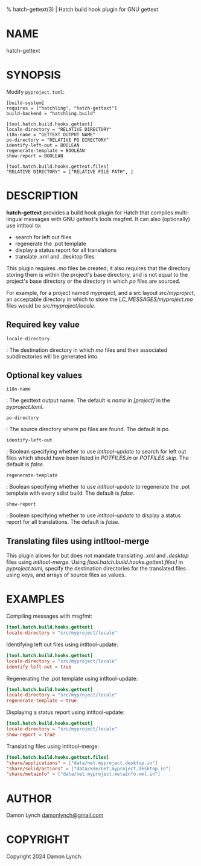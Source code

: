 % hatch-gettext(3) | Hatch build hook plugin for GNU gettext

# NAME

hatch-gettext

# SYNOPSIS

Modify `pyproject.toml`:

```
[build-system]
requires = ["hatchling", "hatch-gettext"]
build-backend = "hatchling.build"

[tool.hatch.build.hooks.gettext]
locale-directory = "RELATIVE DIRECTORY"
i18n-name = "GETTEXT OUTPUT NAME"
po-directory = "RELATIVE PO DIRECTORY"
identify-left-out = BOOLEAN
regenerate-template = BOOLEAN
show-report = BOOLEAN

[tool.hatch.build.hooks.gettext.files]
"RELATIVE DIRECTORY" = ["RELATIVE FILE PATH", ]
```

# DESCRIPTION

**hatch-gettext** provides a build hook plugin for Hatch that compiles multi-lingual messages with GNU gettext's tools msgfmt. It can also (optionally) use intltool to:

- search for left out files
- regenerate the .pot template 
- display a status report for all translations
- translate .xml and .desktop files

This plugin requires _.mo_ files be created; it also requires that the 
directory storing them is within the project's base directory, and is not 
equal to the project's base directory or the directory in which _po_ files
are sourced.

For example, for a project named _myproject_, and a src layout 
_src/myproject_, an acceptable directory in which to store the 
_LC_MESSAGES/myproject.mo_ files would be _src/myproject/locale_.

## Required key value

`locale-directory`

: The destination directory in which _mo_ files and their associated subdirectories will be generated into.

## Optional key values

`i18n-name`

: The gexttext output name. The default is *name* in *[project]* in the *pyproject.toml*.

`po-directory`

:  The source directory where po files are found. The default is *po*.

`identify-left-out`

: Boolean specifying whether to use _intltool-update_ to search for left out files which should have been listed in _POTFILES.in_ or _POTFILES.skip_. The default is _false_.

`regenerate-template`

: Boolean specifying whether to use _intltool-update_ to regenerate the .pot template with every sdist build. The default is _false_.


`show-report`

: Boolean specifying whether to use _intltool-update_ to display a status report for all translations. The default is _false_.

## Translating files using intltool-merge

This plugin allows for but does not mandate translating _.xml_ and 
_.desktop_ files using _intltool-merge_. Using 
_\[tool.hatch.build.hooks.gettext.files]_ in _pyproject.toml_, specify the destination directories
for the translated files using keys, and arrays of source files as values. 

# EXAMPLES

Compiling messages with msgfmt:
```toml
[tool.hatch.build.hooks.gettext]
locale-directory = "src/myproject/locale"
```

Identifying left out files using intltool-update:
```toml
[tool.hatch.build.hooks.gettext]
locale-directory = "src/myproject/locale"
identify-left-out = true
```

Regenerating the .pot template using intltool-update:
```toml
[tool.hatch.build.hooks.gettext]
locale-directory = "src/myproject/locale"
regenerate-template = true
```

Displaying a status report using intltool-update:
```toml
[tool.hatch.build.hooks.gettext]
locale-directory = "src/myproject/locale"
show-report = true
```

Translating files using intltool-merge:
```toml
[tool.hatch.build.hooks.gettext.files]
"share/applications" = ["data/net.myproject.desktop.in"]
"share/solid/actions" = ["data/kde/net.myproject.desktop.in"]
"share/metainfo" = ["data/net.myproject.metainfo.xml.in"]
```

# AUTHOR

Damon Lynch <damonlynch@gmail.com>

# COPYRIGHT

Copyright 2024 Damon Lynch.
